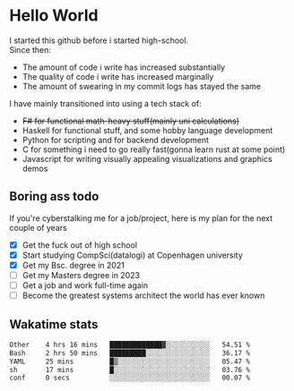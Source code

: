# Hello World

I started this github before i started high-school.  
Since then:
- The amount of code i write has increased substantially
- The quality of code i write has increased marginally
- The amount of swearing in my commit logs has stayed the same

I have mainly transitioned into using a tech stack of:
- ~~F# for functional math-heavy stuff(mainly uni calculations)~~
- Haskell for functional stuff, and some hobby language development
- Python for scripting and for backend development
- C for something i need to go really fast(gonna learn rust at some point)
- Javascript for writing visually appealing visualizations and graphics demos

## Boring ass todo
If you're cyberstalking me for a job/project, here is my plan for the next couple of years
- [x] Get the fuck out of high school
- [x] Start studying CompSci(datalogi) at Copenhagen university
- [x] Get my Bsc. degree in 2021
- [ ] Get my Masters degree in 2023
- [ ] Get a job and work full-time again
- [ ] Become the greatest systems architect the world has ever known

## Wakatime stats
<!--START_SECTION:waka-->

```txt
Other    4 hrs 16 mins   █████████████▓░░░░░░░░░░░   54.51 %
Bash     2 hrs 50 mins   █████████░░░░░░░░░░░░░░░░   36.17 %
YAML     25 mins         █▒░░░░░░░░░░░░░░░░░░░░░░░   05.47 %
sh       17 mins         █░░░░░░░░░░░░░░░░░░░░░░░░   03.76 %
conf     0 secs          ░░░░░░░░░░░░░░░░░░░░░░░░░   00.07 %
```

<!--END_SECTION:waka-->
